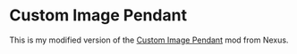 # Custom Image Pendant

This is my modified version of the [Custom Image Pendant](https://www.nexusmods.com/monsterhunterworld/mods/1954) mod from Nexus.